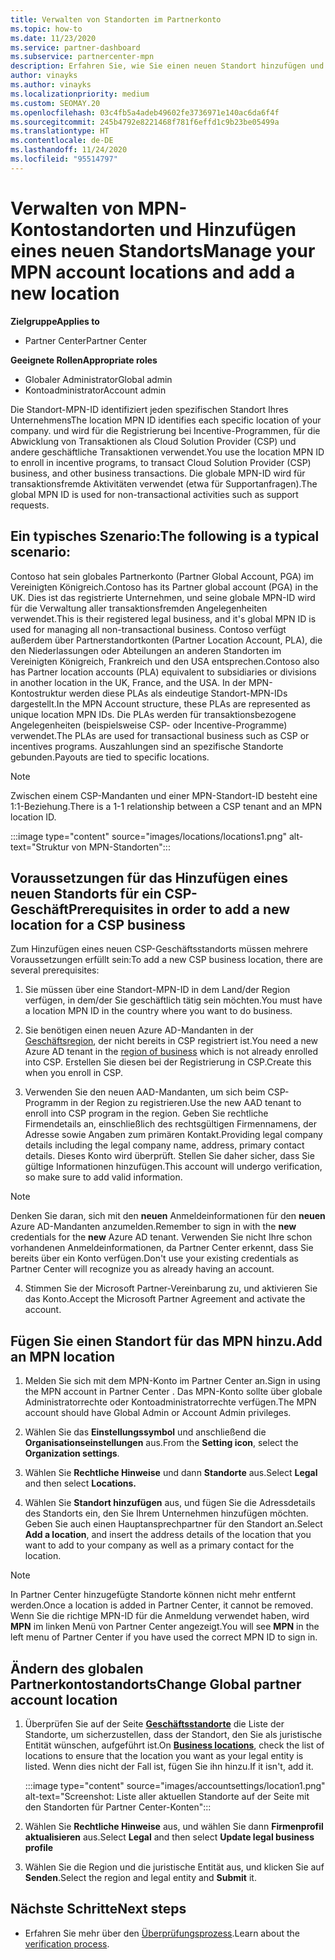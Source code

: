 ```yaml
---
title: Verwalten von Standorten im Partnerkonto
ms.topic: how-to
ms.date: 11/23/2020
ms.service: partner-dashboard
ms.subservice: partnercenter-mpn
description: Erfahren Sie, wie Sie einen neuen Standort hinzufügen und wie die Standort-MPN-ID in Incentive-Programmen, CSP-Geschäftsaktionen, Abonnements und anderen Transaktionen verwendet wird.
author: vinayks
ms.author: vinayks
ms.localizationpriority: medium
ms.custom: SEOMAY.20
ms.openlocfilehash: 03c4fb5a4adeb49602fe3736971e140ac6da6f4f
ms.sourcegitcommit: 245b4792e8221468f781f6effd1c9b23be05499a
ms.translationtype: HT
ms.contentlocale: de-DE
ms.lasthandoff: 11/24/2020
ms.locfileid: "95514797"
---
```

# <a name="manage-your-mpn-account-locations-and-add-a-new-location"></a><span data-ttu-id="bdf01-103">Verwalten von MPN-Kontostandorten und Hinzufügen eines neuen Standorts</span><span class="sxs-lookup"><span data-stu-id="bdf01-103">Manage your MPN account locations and add a new location</span></span>

<span data-ttu-id="bdf01-104">**Zielgruppe**</span><span class="sxs-lookup"><span data-stu-id="bdf01-104">**Applies to**</span></span>

- <span data-ttu-id="bdf01-105">Partner Center</span><span class="sxs-lookup"><span data-stu-id="bdf01-105">Partner Center</span></span>

<span data-ttu-id="bdf01-106">**Geeignete Rollen**</span><span class="sxs-lookup"><span data-stu-id="bdf01-106">**Appropriate roles**</span></span>

- <span data-ttu-id="bdf01-107">Globaler Administrator</span><span class="sxs-lookup"><span data-stu-id="bdf01-107">Global admin</span></span>
- <span data-ttu-id="bdf01-108">Kontoadministrator</span><span class="sxs-lookup"><span data-stu-id="bdf01-108">Account admin</span></span>

<span data-ttu-id="bdf01-109">Die Standort-MPN-ID identifiziert jeden spezifischen Standort Ihres Unternehmens</span><span class="sxs-lookup"><span data-stu-id="bdf01-109">The location MPN ID identifies each specific location of your company.</span></span> <span data-ttu-id="bdf01-110">und wird für die Registrierung bei Incentive-Programmen, für die Abwicklung von Transaktionen als Cloud Solution Provider (CSP) und andere geschäftliche Transaktionen verwendet.</span><span class="sxs-lookup"><span data-stu-id="bdf01-110">You use the location MPN ID to enroll in incentive programs, to transact Cloud Solution Provider (CSP) business, and other business transactions.</span></span> <span data-ttu-id="bdf01-111">Die globale MPN-ID wird für transaktionsfremde Aktivitäten verwendet (etwa für Supportanfragen).</span><span class="sxs-lookup"><span data-stu-id="bdf01-111">The global MPN ID is used for non-transactional activities such as support requests.</span></span>

## <a name="the-following-is-a-typical-scenario"></a><span data-ttu-id="bdf01-112">Ein typisches Szenario:</span><span class="sxs-lookup"><span data-stu-id="bdf01-112">The following is a typical scenario:</span></span>

<span data-ttu-id="bdf01-113">Contoso hat sein globales Partnerkonto (Partner Global Account, PGA) im Vereinigten Königreich.</span><span class="sxs-lookup"><span data-stu-id="bdf01-113">Contoso has its Partner global account (PGA) in the UK.</span></span> <span data-ttu-id="bdf01-114">Dies ist das registrierte Unternehmen, und seine globale MPN-ID wird für die Verwaltung aller transaktionsfremden Angelegenheiten verwendet.</span><span class="sxs-lookup"><span data-stu-id="bdf01-114">This is their registered legal business, and it's global MPN ID is used for managing all non-transactional business.</span></span> <span data-ttu-id="bdf01-115">Contoso verfügt außerdem über Partnerstandortkonten (Partner Location Account, PLA), die den Niederlassungen oder Abteilungen an anderen Standorten im Vereinigten Königreich, Frankreich und den USA entsprechen.</span><span class="sxs-lookup"><span data-stu-id="bdf01-115">Contoso also has Partner location accounts (PLA) equivalent to subsidiaries or divisions in another location in the UK, France, and the USA.</span></span> <span data-ttu-id="bdf01-116">In der MPN-Kontostruktur werden diese PLAs als eindeutige Standort-MPN-IDs dargestellt.</span><span class="sxs-lookup"><span data-stu-id="bdf01-116">In the MPN Account structure, these PLAs are represented as unique location MPN IDs.</span></span> <span data-ttu-id="bdf01-117">Die PLAs werden für transaktionsbezogene Angelegenheiten (beispielsweise CSP- oder Incentive-Programme) verwendet.</span><span class="sxs-lookup"><span data-stu-id="bdf01-117">The PLAs are used for transactional business such as CSP or incentives programs.</span></span> <span data-ttu-id="bdf01-118">Auszahlungen sind an spezifische Standorte gebunden.</span><span class="sxs-lookup"><span data-stu-id="bdf01-118">Payouts are tied to specific locations.</span></span> 

>[!NOTE]
><span data-ttu-id="bdf01-119">Zwischen einem CSP-Mandanten und einer MPN-Standort-ID besteht eine 1:1-Beziehung.</span><span class="sxs-lookup"><span data-stu-id="bdf01-119">There is a 1-1 relationship between a CSP tenant and an MPN location ID.</span></span>

:::image type="content" source="images/locations/locations1.png" alt-text="Struktur von MPN-Standorten":::

## <a name="prerequisites-in-order-to-add-a-new-location-for-a-csp-business"></a><span data-ttu-id="bdf01-121">Voraussetzungen für das Hinzufügen eines neuen Standorts für ein CSP-Geschäft</span><span class="sxs-lookup"><span data-stu-id="bdf01-121">Prerequisites in order to add a new location for a CSP business</span></span>

<span data-ttu-id="bdf01-122">Zum Hinzufügen eines neuen CSP-Geschäftsstandorts müssen mehrere Voraussetzungen erfüllt sein:</span><span class="sxs-lookup"><span data-stu-id="bdf01-122">To add a new CSP business location, there are several prerequisites:</span></span>

1. <span data-ttu-id="bdf01-123">Sie müssen über eine Standort-MPN-ID in dem Land/der Region verfügen, in dem/der Sie geschäftlich tätig sein möchten.</span><span class="sxs-lookup"><span data-stu-id="bdf01-123">You must have a location MPN ID in the country where you want to do business.</span></span>

1. <span data-ttu-id="bdf01-124">Sie benötigen einen neuen Azure AD-Mandanten in der [Geschäftsregion](regional-authorization-overview.md), der nicht bereits in CSP registriert ist.</span><span class="sxs-lookup"><span data-stu-id="bdf01-124">You need a new Azure AD tenant in the [region of business](regional-authorization-overview.md) which is not already enrolled into CSP.</span></span> <span data-ttu-id="bdf01-125">Erstellen Sie diesen bei der Registrierung in CSP.</span><span class="sxs-lookup"><span data-stu-id="bdf01-125">Create this when you enroll in CSP.</span></span>
 
3. <span data-ttu-id="bdf01-126">Verwenden Sie den neuen AAD-Mandanten, um sich beim CSP-Programm in der Region zu registrieren.</span><span class="sxs-lookup"><span data-stu-id="bdf01-126">Use the new AAD tenant to enroll into CSP program in the region.</span></span>
<span data-ttu-id="bdf01-127">Geben Sie rechtliche Firmendetails an, einschließlich des rechtsgültigen Firmennamens, der Adresse sowie Angaben zum primären Kontakt.</span><span class="sxs-lookup"><span data-stu-id="bdf01-127">Providing legal company details including the legal company name, address, primary contact details.</span></span> <span data-ttu-id="bdf01-128">Dieses Konto wird überprüft. Stellen Sie daher sicher, dass Sie gültige Informationen hinzufügen.</span><span class="sxs-lookup"><span data-stu-id="bdf01-128">This account will undergo verification, so make sure to add valid information.</span></span>

>[!NOTE] 
 ><span data-ttu-id="bdf01-129">Denken Sie daran, sich mit den **neuen** Anmeldeinformationen für den **neuen** Azure AD-Mandanten anzumelden.</span><span class="sxs-lookup"><span data-stu-id="bdf01-129">Remember to sign in with the **new** credentials for the **new** Azure AD tenant.</span></span> <span data-ttu-id="bdf01-130">Verwenden Sie nicht Ihre schon vorhandenen Anmeldeinformationen, da Partner Center erkennt, dass Sie bereits über ein Konto verfügen.</span><span class="sxs-lookup"><span data-stu-id="bdf01-130">Don't use your existing credentials as Partner Center will recognize you as already having an account.</span></span>

4. <span data-ttu-id="bdf01-131">Stimmen Sie der Microsoft Partner-Vereinbarung zu, und aktivieren Sie das Konto.</span><span class="sxs-lookup"><span data-stu-id="bdf01-131">Accept the Microsoft Partner Agreement and activate the account.</span></span>

## <a name="add-an-mpn-location"></a><span data-ttu-id="bdf01-132">Fügen Sie einen Standort für das MPN hinzu.</span><span class="sxs-lookup"><span data-stu-id="bdf01-132">Add an MPN location</span></span>

1. <span data-ttu-id="bdf01-133">Melden Sie sich mit dem MPN-Konto im Partner Center an.</span><span class="sxs-lookup"><span data-stu-id="bdf01-133">Sign in using the MPN account in Partner Center .</span></span> <span data-ttu-id="bdf01-134">Das MPN-Konto sollte über globale Administratorrechte oder Kontoadministratorrechte verfügen.</span><span class="sxs-lookup"><span data-stu-id="bdf01-134">The MPN account should have Global Admin or Account Admin privileges.</span></span> 

1. <span data-ttu-id="bdf01-135">Wählen Sie das **Einstellungssymbol** und anschließend die **Organisationseinstellungen** aus.</span><span class="sxs-lookup"><span data-stu-id="bdf01-135">From the **Setting icon**, select the **Organization settings**.</span></span>

2. <span data-ttu-id="bdf01-136">Wählen Sie **Rechtliche Hinweise** und dann **Standorte** aus.</span><span class="sxs-lookup"><span data-stu-id="bdf01-136">Select **Legal** and then select **Locations.**</span></span>

3. <span data-ttu-id="bdf01-137">Wählen Sie **Standort hinzufügen** aus, und fügen Sie die Adressdetails des Standorts ein, den Sie Ihrem Unternehmen hinzufügen möchten. Geben Sie auch einen Hauptansprechpartner für den Standort an.</span><span class="sxs-lookup"><span data-stu-id="bdf01-137">Select **Add a location**, and insert the address details of the location that you want to add to your company as well as a primary contact for the location.</span></span>

> [!NOTE]
> <span data-ttu-id="bdf01-138">In Partner Center hinzugefügte Standorte können nicht mehr entfernt werden.</span><span class="sxs-lookup"><span data-stu-id="bdf01-138">Once a location is added in Partner Center, it cannot be removed.</span></span> <span data-ttu-id="bdf01-139">Wenn Sie die richtige MPN-ID für die Anmeldung verwendet haben, wird **MPN** im linken Menü von Partner Center angezeigt.</span><span class="sxs-lookup"><span data-stu-id="bdf01-139">You will see **MPN** in the left menu of Partner Center if you have used the correct MPN ID to sign in.</span></span>

## <a name="change-global-partner-account-location"></a><span data-ttu-id="bdf01-140">Ändern des globalen Partnerkontostandorts</span><span class="sxs-lookup"><span data-stu-id="bdf01-140">Change Global partner account location</span></span>

1. <span data-ttu-id="bdf01-141">Überprüfen Sie auf der Seite **[Geschäftsstandorte](https://partner.microsoft.com/dashboard/account/v3/organization/legalinfo#mpn)** die Liste der Standorte, um sicherzustellen, dass der Standort, den Sie als juristische Entität wünschen, aufgeführt ist.</span><span class="sxs-lookup"><span data-stu-id="bdf01-141">On **[Business locations](https://partner.microsoft.com/dashboard/account/v3/organization/legalinfo#mpn)**, check the list of locations to ensure that the location you want as your legal entity is listed.</span></span> <span data-ttu-id="bdf01-142">Wenn dies nicht der Fall ist, fügen Sie ihn hinzu.</span><span class="sxs-lookup"><span data-stu-id="bdf01-142">If it isn't, add it.</span></span>

   :::image type="content" source="images/accountsettings/location1.png" alt-text="Screenshot: Liste aller aktuellen Standorte auf der Seite mit den Standorten für Partner Center-Konten":::

2. <span data-ttu-id="bdf01-144">Wählen Sie **Rechtliche Hinweise** aus, und wählen Sie dann **Firmenprofil aktualisieren** aus.</span><span class="sxs-lookup"><span data-stu-id="bdf01-144">Select **Legal** and then select **Update legal business profile**</span></span>
  
3. <span data-ttu-id="bdf01-145">Wählen Sie die Region und die juristische Entität aus, und klicken Sie auf **Senden**.</span><span class="sxs-lookup"><span data-stu-id="bdf01-145">Select the region and legal entity and **Submit** it.</span></span>

  
## <a name="next-steps"></a><span data-ttu-id="bdf01-146">Nächste Schritte</span><span class="sxs-lookup"><span data-stu-id="bdf01-146">Next steps</span></span>

- <span data-ttu-id="bdf01-147">Erfahren Sie mehr über den [Überprüfungsprozess](verification-responses.md).</span><span class="sxs-lookup"><span data-stu-id="bdf01-147">Learn about the [verification process](verification-responses.md).</span></span>
